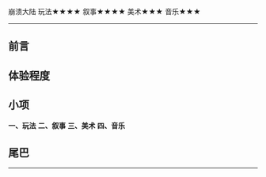 崩溃大陆
玩法★★★★
叙事★★★★
美术★★★
音乐★★★

-----------------------------------------------------------

## 前言

## 体验程度

## 小项
**一、玩法**
**二、叙事**
**三、美术**
**四、音乐**

## 尾巴

-----------------------------------------------------------

